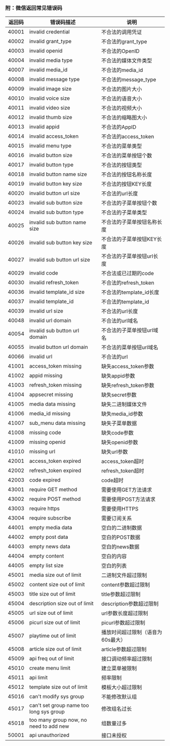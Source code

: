 ### 附：微信返回常见错误码

返回码|错误码描述|说明
----|----|-----
40001|invalid credential|不合法的调用凭证
40002|invalid grant_type|不合法的grant_type
40003|invalid openid|不合法的OpenID
40004|invalid media type|不合法的媒体文件类型
40007|invalid media_id|不合法的media_id
40008|invalid message type|不合法的message_type
40009|invalid image size|不合法的图片大小
40010|invalid voice size|不合法的语音大小
40011|invalid video size|不合法的视频大小
40012|invalid thumb size|不合法的缩略图大小
40013|invalid appid|不合法的AppID
40014|invalid access_token|不合法的access_token
40015|invalid menu type|不合法的菜单类型
40016|invalid button size|不合法的菜单按钮个数
40017|invalid button type|不合法的按钮类型
40018|invalid button name size|不合法的按钮名称长度
40019|invalid button key size|不合法的按钮KEY长度
40020|invalid button url size|不合法的url长度
40023|invalid sub button size|不合法的子菜单按钮个数
40024|invalid sub button type|不合法的子菜单类型
40025|invalid sub button name size|不合法的子菜单按钮名称长度
40026|invalid sub button key size|不合法的子菜单按钮KEY长度
40027|invalid sub button url size|不合法的子菜单按钮url长度
40029|invalid code|不合法或已过期的code
40030|invalid refresh_token|不合法的refresh_token
40036|invalid template_id size|不合法的template_id长度
40037|invalid template_id|不合法的template_id
40039|invalid url size|不合法的url长度
40048|invalid url domain|不合法的url域名
40054|invalid sub button url domain|不合法的子菜单按钮url域名
40055|invalid button url domain|不合法的菜单按钮url域名
40066|invalid url|不合法的url
41001|access_token missing|缺失access_token参数
41002|appid missing|缺失appid参数
41003|refresh_token missing|缺失refresh_token参数
41004|appsecret missing|缺失secret参数
41005|media data missing|缺失二进制媒体文件
41006|media_id missing|缺失media_id参数
41007|sub_menu data missing|缺失子菜单数据
41008|missing code|缺失code参数
41009|missing openid|缺失openid参数
41010|missing url|缺失url参数
42001|access_token expired|access_token超时
42002|refresh_token expired|refresh_token超时
42003|code expired|code超时
43001|require GET method|需要使用GET方法请求
43002|require POST method|需要使用POST方法请求
43003|require https|需要使用HTTPS
43004|require subscribe|需要订阅关系
44001|empty media data|空白的二进制数据
44002|empty post data|空白的POST数据
44003|empty news data|空白的news数据
44004|empty content|空白的内容
44005|empty list size|空白的列表
45001|media size out of limit|二进制文件超过限制
45002|content size out of limit|content参数超过限制
45003|title size out of limit|title参数超过限制
45004|description size out of limit|description参数超过限制
45005|url size out of limit|url参数长度超过限制
45006|picurl size out of limit|picurl参数超过限制
45007|playtime out of limit|播放时间超过限制（语音为60s最大）
45008|article size out of limit|article参数超过限制
45009|api freq out of limit|接口调动频率超过限制
45010|create menu limit|建立菜单被限制
45011|api limit|频率限制
45012|template size out of limit|模板大小超过限制
45016|can't modify sys group|不能修改默认组
45017|can't set group name too long sys group|修改组名过长
45018|too many group now, no need to add new|组数量过多
50001|api unauthorized|接口未授权